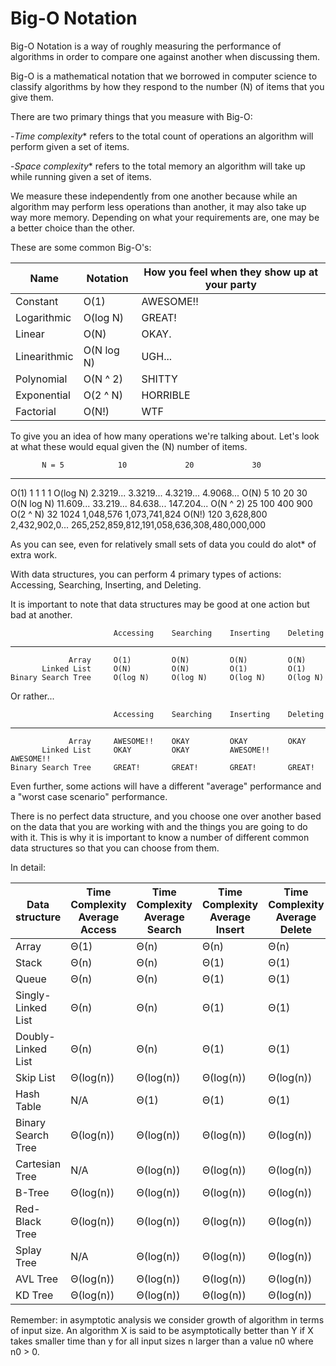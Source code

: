 # Big-O Notation
Big-O Notation is a way of roughly measuring the performance of algorithms
in order to compare one against another when discussing them.

Big-O is a mathematical notation that we borrowed in computer science to
classify algorithms by how they respond to the number (N) of items that you
give them.

There are two primary things that you measure with Big-O:

-*Time complexity** refers to the total count of operations an algorithm
  will perform given a set of items.

-*Space complexity** refers to the total memory an algorithm will take up
  while running given a set of items.

We measure these independently from one another because while an algorithm
may perform less operations than another, it may also take up way more
memory. Depending on what your requirements are, one may be a better choice
than the other.

These are some common Big-O's:

|Name         | Notation    |How you feel when they show up at your party
|-------------|-------------|-------------------------------------------
|Constant     | O(1)        |AWESOME!!
|Logarithmic  | O(log N)    |GREAT!
|Linear       | O(N)        |OKAY.
|Linearithmic | O(N log N)  |UGH...
|Polynomial   | O(N ^ 2)    |SHITTY
|Exponential  | O(2 ^ N)    |HORRIBLE
|Factorial    | O(N!)       |WTF

To give you an idea of how many operations we're talking about. Let's look
at what these would equal given the (N) number of items.

           N = 5            10             20             30
-----------------------------------------------------------------------
O(1)           1            1              1              1
O(log N)       2.3219...    3.3219...      4.3219...      4.9068...
O(N)           5            10             20             30
O(N log N)     11.609...    33.219...      84.638...      147.204...
O(N ^ 2)       25           100            400            900
O(2 ^ N)       32           1024           1,048,576      1,073,741,824
O(N!)          120          3,628,800      2,432,902,0... 265,252,859,812,191,058,636,308,480,000,000

As you can see, even for relatively small sets of data you could do alot*
of extra work.

With data structures, you can perform 4 primary types of actions:
Accessing, Searching, Inserting, and Deleting.

It is important to note that data structures may be good at one action but
bad at another.

                           Accessing    Searching    Inserting    Deleting
   -------------------------------------------------------------------------
                 Array     O(1)         O(N)         O(N)         O(N)
           Linked List     O(N)         O(N)         O(1)         O(1)
    Binary Search Tree     O(log N)     O(log N)     O(log N)     O(log N)

Or rather...

                           Accessing    Searching    Inserting    Deleting
   -------------------------------------------------------------------------
                 Array     AWESOME!!    OKAY         OKAY         OKAY
           Linked List     OKAY         OKAY         AWESOME!!    AWESOME!!
    Binary Search Tree     GREAT!       GREAT!       GREAT!       GREAT!

Even further, some actions will have a different "average" performance and a
"worst case scenario" performance.

There is no perfect data structure, and you choose one over another based on
the data that you are working with and the things you are going to do with
it. This is why it is important to know a number of different common data
structures so that you can choose from them.

In detail:

Data structure|Time Complexity Average Access|Time Complexity Average Search|Time Complexity Average Insert|Time Complexity Average Delete|Time Complexity Worst Access|Time Complexity Worst Search|Time Complexity Worst Insert|Time Complexity Worst Delete|Space Complexity (Worst)|
--------------|------------|------------|--------|--------|-----------|-----------|-------|-------|----|
Array         |Θ(1)        |Θ(n)        |Θ(n)    |Θ(n)    |O(1)       |O(n)       |O(n)   |O(n)   |O(n)|
Stack|Θ(n)|Θ(n)|Θ(1)|Θ(1)|O(n)|O(n)|O(1)|O(1)|O(n)|
Queue|Θ(n)|Θ(n)|Θ(1)|Θ(1)|O(n)|O(n)|O(1)|O(1)|O(n)|
Singly-Linked List|Θ(n)|Θ(n)|Θ(1)|Θ(1)|O(n)|O(n)|O(1)|O(1)|O(n)|
Doubly-Linked List|Θ(n)|Θ(n)|Θ(1)|Θ(1)|O(n)|O(n)|O(1)|O(1)|O(n)|
Skip List|Θ(log(n))|Θ(log(n))|Θ(log(n))|Θ(log(n))|O(n)|O(n)|O(n)|O(n)|O(n log(n))|
Hash Table|N/A|Θ(1)|Θ(1)|Θ(1)|N/A|O(n)|O(n)|O(n)|O(n)|
Binary Search Tree|Θ(log(n))|Θ(log(n))|Θ(log(n))|Θ(log(n))|O(n)|O(n)|O(n)|O(n)|O(n)|
Cartesian Tree|N/A|Θ(log(n))|Θ(log(n))|Θ(log(n))|N/A|O(n)|O(n)|O(n)|O(n)|
B-Tree|Θ(log(n))|Θ(log(n))|Θ(log(n))|Θ(log(n))|O(log(n))|O(log(n))|O(log(n))|O(log(n))|O(n)|
Red-Black Tree|Θ(log(n))|Θ(log(n))|Θ(log(n))|Θ(log(n))|O(log(n))|O(log(n))|O(log(n))|O(log(n))|O(n)|
Splay Tree|N/A|Θ(log(n))|Θ(log(n))|Θ(log(n))|N/A|O(log(n))|O(log(n))|O(log(n))|O(n)|
AVL Tree|Θ(log(n))|Θ(log(n))|Θ(log(n))|Θ(log(n))|O(log(n))|O(log(n))|O(log(n))|O(log(n))|O(n)|
KD Tree|Θ(log(n))|Θ(log(n))|Θ(log(n))|Θ(log(n))|O(n)|O(n)|O(n)|O(n)|O(n)|

Remember: in asymptotic analysis we consider growth of algorithm in terms of input size. An algorithm X is said to be asymptotically better than Y if X takes smaller time than y for all input sizes n larger than a value n0 where n0 > 0.
